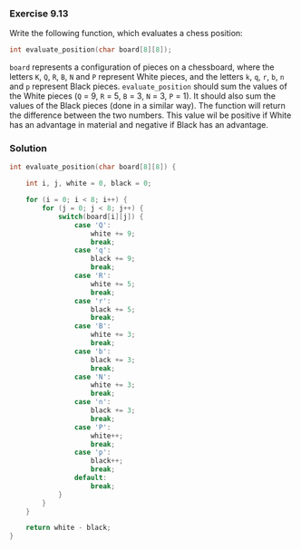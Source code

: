 ### Exercise 9.13
Write the following function, which evaluates a chess position:

```c
int evaluate_position(char board[8][8]);
```

`board` represents a configuration of pieces on a chessboard, where the letters
`K`, `Q`, `R`, `B`, `N` and `P` represent White pieces, and the letters `k`,
`q`, `r`, `b`, `n` and `p` represent Black pieces. `evaluate_position` should
sum the values of the White pieces (`Q` = 9, `R` = 5, `B` = 3, `N` = 3, `P` =
1). It should also sum the values of the Black pieces (done in a similar way).
The function will return the difference between the two numbers. This value wil
be positive if White has an advantage in material and negative if Black has an
advantage.

### Solution

```c
int evaluate_position(char board[8][8]) {

    int i, j, white = 0, black = 0;

    for (i = 0; i < 8; i++) {
        for (j = 0; j < 8; j++) {
            switch(board[i][j]) {
                case 'Q':
                    white += 9;
                    break;
                case 'q':
                    black += 9;
                    break;
                case 'R':
                    white += 5;
                    break;
                case 'r':
                    black += 5;
                    break;
                case 'B':
                    white += 3;
                    break;
                case 'b':
                    black += 3;
                    break;
                case 'N':
                    white += 3;
                    break;
                case 'n':
                    black += 3;
                    break;
                case 'P':
                    white++;
                    break;
                case 'p':
                    black++;
                    break;
                default:
                    break;
            }
        }
    }

    return white - black;
}
```
